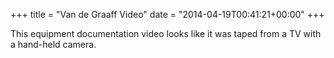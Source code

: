 +++
title = "Van de Graaff Video"
date = "2014-04-19T00:41:21+00:00"
+++

This equipment documentation video looks like it was taped from a TV with a hand-held camera.
			
